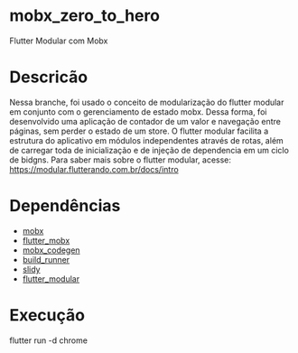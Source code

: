 # mobx_zero_to_hero

Flutter Modular com Mobx

# Descricão

Nessa branche, foi usado o conceito de modularização do flutter modular em conjunto com o gerenciamento de estado mobx.
Dessa forma, foi desenvolvido uma aplicação de contador de um valor e navegação entre páginas, sem perder o estado de um store.
O flutter modular facilita a estrutura do aplicativo em módulos independentes através de rotas, além de carregar toda de inicialização e de injeção de dependencia em um ciclo de bidgns.
Para saber mais sobre o flutter modular, acesse: 
https://modular.flutterando.com.br/docs/intro

# Dependências

- [mobx](https://pub.dev/packages/mobx)
- [flutter_mobx](https://pub.dev/packages/flutter_mobx)
- [mobx_codegen](https://pub.dev/packages/mobx_codegen)
- [build_runner](https://pub.dev/packages/build_runner)
- [slidy](https://pub.dev/packages/slidy)
- [flutter_modular](https://pub.dev/packages/flutter_modular)

# Execução

flutter run -d chrome